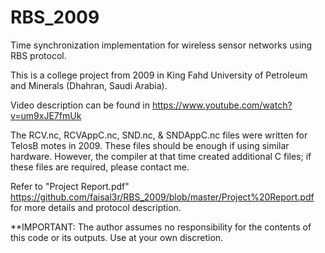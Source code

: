 # RBS_2009
Time synchronization implementation for wireless sensor networks using RBS protocol.

This is a college project from 2009 in King Fahd University of Petroleum and Minerals (Dhahran, Saudi Arabia).

Video description can be found in https://www.youtube.com/watch?v=um9xJE7fmUk

The RCV.nc, RCVAppC.nc, SND.nc, & SNDAppC.nc files were written for TelosB motes in 2009. These files should be enough if using similar hardware. However, the compiler at that time created additional C files; if these files are required, please contact me.

Refer to "Project Report.pdf" <https://github.com/faisal3r/RBS_2009/blob/master/Project%20Report.pdf> for more details and protocol description.

**IMPORTANT: The author assumes no responsibility for the contents of this code or its outputs. Use at your own discretion.
